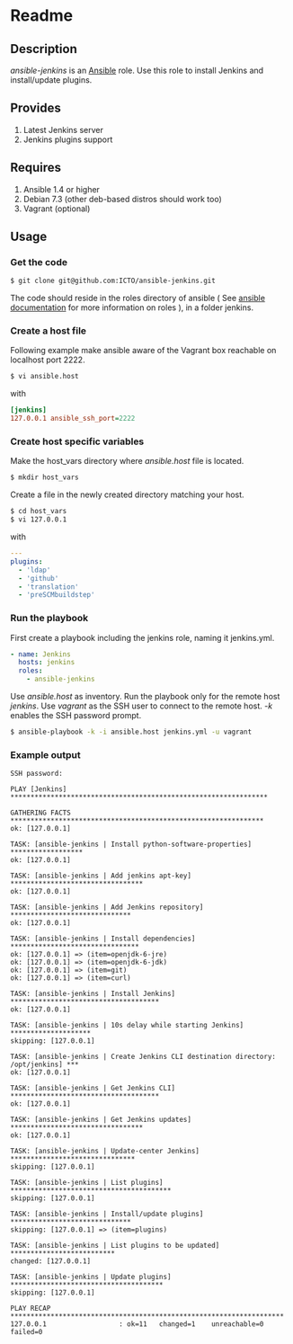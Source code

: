 # Readme

## Description

*ansible-jenkins* is an [Ansible](http://ansible.cc) role.
Use this role to install Jenkins and install/update plugins.

## Provides

1. Latest Jenkins server
2. Jenkins plugins support

## Requires

1. Ansible 1.4 or higher
2. Debian 7.3 (other deb-based distros should work too)
3. Vagrant (optional)

## Usage

### Get the code

```bash
$ git clone git@github.com:ICTO/ansible-jenkins.git
```

The code should reside in the roles directory of ansible ( See [ansible documentation](http://www.ansibleworks.com/docs/playbooks.html#roles) for more information on roles ), in a folder jenkins.

### Create a host file

Following example make ansible aware of the Vagrant box reachable on localhost port 2222.

```bash
$ vi ansible.host
```

with

```ini
[jenkins]
127.0.0.1 ansible_ssh_port=2222
```

### Create host specific variables

Make the host_vars directory where *ansible.host* file is located.

```bash
$ mkdir host_vars
```

Create a file in the newly created directory matching your host.

```bash
$ cd host_vars
$ vi 127.0.0.1
```

with

```yaml
---
plugins:
  - 'ldap'
  - 'github'
  - 'translation'
  - 'preSCMbuildstep'
```

### Run the playbook


First create a playbook including the jenkins role, naming it jenkins.yml.

```yml
- name: Jenkins
  hosts: jenkins
  roles:
    - ansible-jenkins
```

Use *ansible.host* as inventory. Run the playbook only for the remote host *jenkins*. Use *vagrant* as the SSH user to connect to the remote host. *-k* enables the SSH password prompt.

```bash
$ ansible-playbook -k -i ansible.host jenkins.yml -u vagrant
```

### Example output

```
SSH password: 

PLAY [Jenkins] **************************************************************** 

GATHERING FACTS *************************************************************** 
ok: [127.0.0.1]

TASK: [ansible-jenkins | Install python-software-properties] ****************** 
ok: [127.0.0.1]

TASK: [ansible-jenkins | Add jenkins apt-key] ********************************* 
ok: [127.0.0.1]

TASK: [ansible-jenkins | Add Jenkins repository] ****************************** 
ok: [127.0.0.1]

TASK: [ansible-jenkins | Install dependencies] ******************************** 
ok: [127.0.0.1] => (item=openjdk-6-jre)
ok: [127.0.0.1] => (item=openjdk-6-jdk)
ok: [127.0.0.1] => (item=git)
ok: [127.0.0.1] => (item=curl)

TASK: [ansible-jenkins | Install Jenkins] ************************************* 
ok: [127.0.0.1]

TASK: [ansible-jenkins | 10s delay while starting Jenkins] ******************** 
skipping: [127.0.0.1]

TASK: [ansible-jenkins | Create Jenkins CLI destination directory: /opt/jenkins] *** 
ok: [127.0.0.1]

TASK: [ansible-jenkins | Get Jenkins CLI] ************************************* 
ok: [127.0.0.1]

TASK: [ansible-jenkins | Get Jenkins updates] ********************************* 
ok: [127.0.0.1]

TASK: [ansible-jenkins | Update-center Jenkins] ******************************* 
skipping: [127.0.0.1]

TASK: [ansible-jenkins | List plugins] **************************************** 
skipping: [127.0.0.1]

TASK: [ansible-jenkins | Install/update plugins] ****************************** 
skipping: [127.0.0.1] => (item=plugins)

TASK: [ansible-jenkins | List plugins to be updated] ************************** 
changed: [127.0.0.1]

TASK: [ansible-jenkins | Update plugins] ************************************** 
skipping: [127.0.0.1]

PLAY RECAP ******************************************************************** 
127.0.0.1                  : ok=11   changed=1    unreachable=0    failed=0  
```